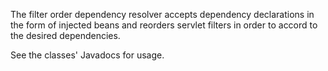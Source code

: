 The filter order dependency resolver accepts dependency declarations in
the form of injected beans and reorders servlet filters in order to
accord to the desired dependencies.

See the classes' Javadocs for usage.
